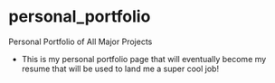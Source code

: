 # personal_portfolio
Personal Portfolio of All Major Projects
- This is my personal portfolio page that will eventually become
my resume that will be used to land me a super cool job!



